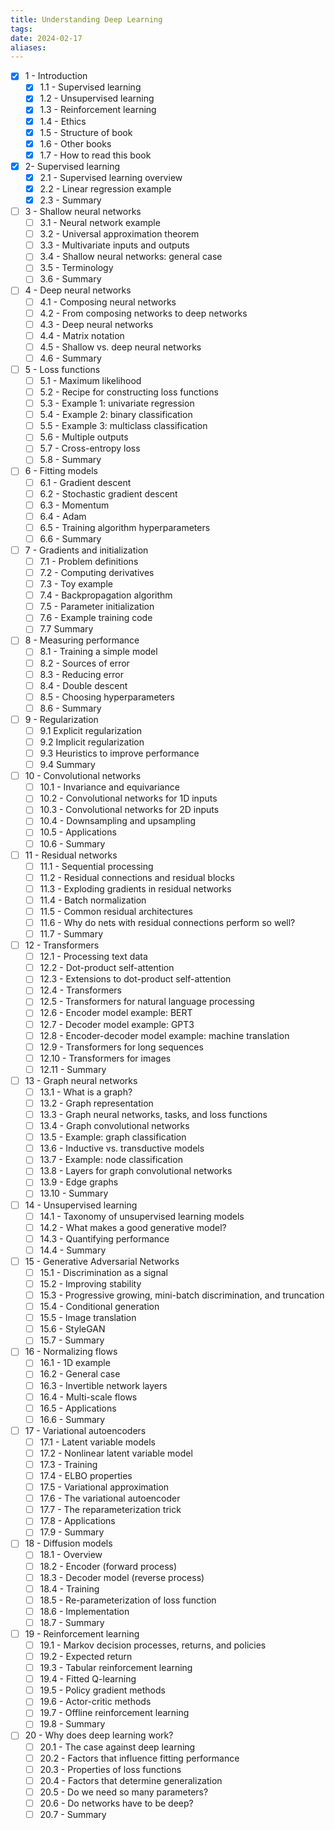 ```yaml
---
title: Understanding Deep Learning
tags: 
date: 2024-02-17
aliases:
---
```

- [x] 1 - Introduction
	- [x] 1.1 -  Supervised learning
	- [x] 1.2 - Unsupervised learning
	- [x] 1.3 - Reinforcement learning
	- [x] 1.4 - Ethics
	- [x] 1.5 - Structure of book
	- [x] 1.6 - Other books
	- [x] 1.7 - How to read this book
- [x] 2-   Supervised learning
	- [x] 2.1 - Supervised learning overview
	- [x] 2.2 -  Linear regression example
	- [x] 2.3 - Summary
- [ ] 3 - Shallow neural networks
	- [ ] 3.1 - Neural network example
	- [ ] 3.2 - Universal approximation theorem
	- [ ] 3.3 - Multivariate inputs and outputs
	- [ ] 3.4 - Shallow neural networks: general case
	- [ ] 3.5 - Terminology
	- [ ] 3.6 - Summary
- [ ] 4 - Deep neural networks
	- [ ] 4.1 - Composing neural networks
	- [ ] 4.2 - From composing networks to deep networks
	- [ ] 4.3 - Deep neural networks
	- [ ] 4.4 - Matrix notation
	- [ ] 4.5 - Shallow vs. deep neural networks
	- [ ] 4.6 - Summary
- [ ] 5 - Loss functions
	- [ ] 5.1 - Maximum likelihood
	- [ ] 5.2 - Recipe for constructing loss functions
	- [ ] 5.3 - Example 1: univariate regression
	- [ ] 5.4 - Example 2: binary classification
	- [ ] 5.5 - Example 3: multiclass classification
	- [ ] 5.6 - Multiple outputs
	- [ ] 5.7 - Cross-entropy loss
	- [ ] 5.8 - Summary
- [ ] 6 - Fitting models
	- [ ] 6.1 - Gradient descent
	- [ ] 6.2 - Stochastic gradient descent
	- [ ] 6.3 - Momentum
	- [ ] 6.4 - Adam
	- [ ] 6.5 - Training algorithm hyperparameters
	- [ ] 6.6 - Summary
- [ ] 7 - Gradients and initialization
	- [ ] 7.1 - Problem definitions
	- [ ] 7.2 - Computing derivatives
	- [ ] 7.3 - Toy example
	- [ ] 7.4 - Backpropagation algorithm
	- [ ] 7.5 - Parameter initialization
	- [ ] 7.6 - Example training code
	- [ ] 7.7 Summary
- [ ] 8 - Measuring performance
	- [ ] 8.1 - Training a simple model
	- [ ] 8.2 - Sources of error
	- [ ] 8.3 - Reducing error
	- [ ] 8.4 - Double descent
	- [ ] 8.5 - Choosing hyperparameters
	- [ ] 8.6 - Summary
- [ ] 9 - Regularization
	- [ ] 9.1 Explicit regularization
	- [ ] 9.2 Implicit regularization
	- [ ] 9.3 Heuristics to improve performance
	- [ ] 9.4 Summary
- [ ] 10 - Convolutional networks
	- [ ] 10.1 - Invariance and equivariance
	- [ ] 10.2 - Convolutional networks for 1D inputs
	- [ ] 10.3 - Convolutional networks for 2D inputs
	- [ ] 10.4 - Downsampling and upsampling
	- [ ] 10.5 - Applications
	- [ ] 10.6 - Summary
- [ ] 11 - Residual networks
	- [ ] 11.1 - Sequential processing
	- [ ] 11.2 - Residual connections and residual blocks
	- [ ] 11.3 - Exploding gradients in residual networks
	- [ ] 11.4 - Batch normalization
	- [ ] 11.5 - Common residual architectures
	- [ ] 11.6 - Why do nets with residual connections perform so well?
	- [ ] 11.7 - Summary
- [ ] 12 - Transformers
	- [ ] 12.1 - Processing text data
	- [ ] 12.2 - Dot-product self-attention
	- [ ] 12.3 - Extensions to dot-product self-attention
	- [ ] 12.4 - Transformers
	- [ ] 12.5 - Transformers for natural language processing
	- [ ] 12.6 - Encoder model example: BERT
	- [ ] 12.7 - Decoder model example: GPT3
	- [ ] 12.8 - Encoder-decoder model example: machine translation
	- [ ] 12.9 - Transformers for long sequences
	- [ ] 12.10 -  Transformers for images
	- [ ] 12.11 - Summary
- [ ] 13 - Graph neural networks
	- [ ] 13.1 -  What is a graph?
	- [ ] 13.2 - Graph representation
	- [ ] 13.3 - Graph neural networks, tasks, and loss functions
	- [ ] 13.4 - Graph convolutional networks
	- [ ] 13.5 - Example: graph classification
	- [ ] 13.6 - Inductive vs. transductive models
	- [ ] 13.7 - Example: node classification
	- [ ] 13.8 - Layers for graph convolutional networks
	- [ ] 13.9 - Edge graphs
	- [ ] 13.10 - Summary
- [ ] 14 - Unsupervised learning
	- [ ] 14.1 - Taxonomy of unsupervised learning models
	- [ ] 14.2 - What makes a good generative model?
	- [ ] 14.3 - Quantifying performance
	- [ ] 14.4 - Summary
- [ ] 15 - Generative Adversarial Networks
	- [ ] 15.1 - Discrimination as a signal
	- [ ] 15.2 - Improving stability
	- [ ] 15.3 - Progressive growing, mini-batch discrimination, and truncation
	- [ ] 15.4 - Conditional generation
	- [ ] 15.5 - Image translation
	- [ ] 15.6 - StyleGAN
	- [ ] 15.7 - Summary
- [ ] 16 - Normalizing flows
	- [ ] 16.1 - 1D example
	- [ ] 16.2 - General case
	- [ ] 16.3 - Invertible network layers
	- [ ] 16.4 - Multi-scale flows
	- [ ] 16.5 - Applications
	- [ ] 16.6 - Summary
- [ ] 17 - Variational autoencoders
	- [ ] 17.1 - Latent variable models
	- [ ] 17.2 - Nonlinear latent variable model
	- [ ] 17.3 - Training
	- [ ] 17.4 - ELBO properties
	- [ ] 17.5 - Variational approximation
	- [ ] 17.6 - The variational autoencoder
	- [ ] 17.7 - The reparameterization trick
	- [ ] 17.8 - Applications
	- [ ] 17.9 - Summary
- [ ] 18 - Diffusion models
	- [ ] 18.1 - Overview
	- [ ] 18.2 - Encoder (forward process)
	- [ ] 18.3 - Decoder model (reverse process)
	- [ ] 18.4 - Training
	- [ ] 18.5 - Re-parameterization of loss function
	- [ ] 18.6 - Implementation
	- [ ] 18.7 - Summary
- [ ] 19 - Reinforcement learning
	- [ ] 19.1 - Markov decision processes, returns, and policies
	- [ ] 19.2 - Expected return
	- [ ] 19.3 - Tabular reinforcement learning
	- [ ] 19.4 - Fitted Q-learning
	- [ ] 19.5 - Policy gradient methods
	- [ ] 19.6 - Actor-critic methods
	- [ ] 19.7 - Offline reinforcement learning
	- [ ] 19.8 - Summary
- [ ] 20 - Why does deep learning work?
	- [ ] 20.1 - The case against deep learning
	- [ ] 20.2 - Factors that influence fitting performance
	- [ ] 20.3 - Properties of loss functions
	- [ ] 20.4 - Factors that determine generalization
	- [ ] 20.5 - Do we need so many parameters?
	- [ ] 20.6 - Do networks have to be deep?
	- [ ] 20.7 - Summary
